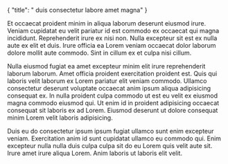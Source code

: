 {
  "title": " duis consectetur labore amet magna"
}

Et occaecat proident minim in aliqua laborum deserunt eiusmod irure. Veniam cupidatat eu velit pariatur id est commodo ex occaecat qui magna incididunt. Reprehenderit irure ex nisi non. Nulla excepteur sit est ex nulla aute ex elit et duis. Irure officia ea Lorem veniam occaecat dolor laborum dolore mollit aute commodo. Sint in cillum ex et culpa nisi cillum.

Nulla eiusmod fugiat ea amet excepteur minim elit irure reprehenderit laborum laborum. Amet officia proident exercitation proident est. Quis qui laboris velit laborum ex Lorem pariatur elit veniam commodo. Ullamco consectetur deserunt voluptate occaecat anim ipsum aliqua adipisicing consequat ex. In nulla proident culpa commodo ut est eu velit ex eiusmod magna commodo eiusmod qui. Ut enim id in proident adipisicing occaecat consequat sit laboris ex ad Lorem. Eiusmod deserunt ut dolore consequat minim Lorem velit laboris adipisicing.

Duis eu do consectetur ipsum ipsum fugiat ullamco sunt enim excepteur veniam. Exercitation anim id sunt cupidatat ullamco eu commodo qui. Enim excepteur nulla nulla duis culpa culpa sit do eu Lorem quis velit aute sit. Irure amet irure aliqua Lorem. Anim laboris ut laboris elit velit.